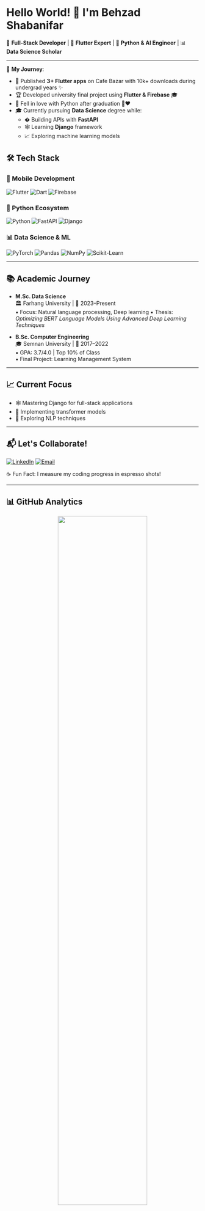 # Hello World! 👋 I'm Behzad Shabanifar

🚀 **Full-Stack Developer** | 📱 **Flutter Expert** | 🐍 **Python & AI Engineer** | 📊 **Data Science Scholar**

---

📅 **My Journey**:
- 📱 Published **3+ Flutter apps** on Cafe Bazar with 10k+ downloads during undergrad years ✨
- 🏆 Developed university final project using **Flutter & Firebase** 🎓
- 🐍 Fell in love with Python after graduation 🐍❤️
- 🎓 Currently pursuing **Data Science** degree while: 
  - � Building APIs with **FastAPI** 
  - 🕸 Learning **Django** framework
  - 📈 Exploring machine learning models

## 🛠 Tech Stack

### 📱 Mobile Development
![Flutter](https://img.shields.io/badge/Flutter-%2302569B.svg?style=for-the-badge&logo=Flutter&logoColor=white)
![Dart](https://img.shields.io/badge/Dart-0175C2?style=for-the-badge&logo=dart&logoColor=white)
![Firebase](https://img.shields.io/badge/Firebase-FFCA28?style=for-the-badge&logo=firebase&logoColor=black)

### 🐍 Python Ecosystem
![Python](https://img.shields.io/badge/Python-3776AB?style=for-the-badge&logo=python&logoColor=white)
![FastAPI](https://img.shields.io/badge/FastAPI-005571?style=for-the-badge&logo=fastapi)
![Django](https://img.shields.io/badge/Django-092E20?style=for-the-badge&logo=django&logoColor=white)


### 📊 Data Science & ML
![PyTorch](https://img.shields.io/badge/PyTorch-%23EE4C2C.svg?style=for-the-badge&logo=PyTorch&logoColor=white)
![Pandas](https://img.shields.io/badge/Pandas-2C2D72?style=for-the-badge&logo=pandas&logoColor=white)
![NumPy](https://img.shields.io/badge/Numpy-777BB4?style=for-the-badge&logo=numpy&logoColor=white)
![Scikit-Learn](https://img.shields.io/badge/ScikitLearn-%23F7931E.svg?style=for-the-badge&logo=scikit-learn&logoColor=white)

---

## 📚 Academic Journey
- **M.Sc. Data Science**  
  🏛 Farhang University | 📅 2023–Present  
  ▪️ Focus: Natural language processing, Deep learning
  ▪️ Thesis: *Optimizing BERT Language Models Using Advanced Deep Learning Techniques*

- **B.Sc. Computer Engineering**  
  🎓 Semnan University | 📅 2017–2022  
  ▪️ GPA: 3.7/4.0 | Top 10% of Class  
  ▪️ Final Project: Learning Management System

---

## 📈 Current Focus
- 🕸 Mastering Django for full-stack applications
- 🤖 Implementing transformer models
- 🧠 Exploring NLP techniques

---

## 📬 Let's Collaborate!
[![LinkedIn](https://img.shields.io/badge/LinkedIn-Connect%20Professionally-%230077B5?style=for-the-badge&logo=linkedin)](https://www.linkedin.com/in/b3hzadsh/)
[![Email](https://img.shields.io/badge/Gmail-Send%20Message-%23D14836?style=for-the-badge&logo=gmail)](mailto:b3hzadsh@gmail.com)


☕ Fun Fact: I measure my coding progress in espresso shots!

---

## 📊 GitHub Analytics
<div align="center">
  <img width="68%" src="https://github-readme-stats.vercel.app/api?username=b3hzadsh&show_icons=true&theme=radical">
</div>

